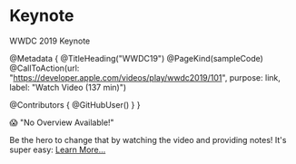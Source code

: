 # Keynote

WWDC 2019 Keynote

@Metadata {
   @TitleHeading("WWDC19")
   @PageKind(sampleCode)
   @CallToAction(url: "https://developer.apple.com/videos/play/wwdc2019/101", purpose: link, label: "Watch Video (137 min)")

   @Contributors {
      @GitHubUser(<replace this with your GitHub handle>)
   }
}

😱 "No Overview Available!"

Be the hero to change that by watching the video and providing notes! It's super easy:
 [Learn More…](https://wwdcnotes.com/documentation/wwdcnotes/contributing)
